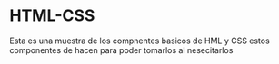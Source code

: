 # HTML-CSS
Esta es una muestra de los compnentes basicos de HML y CSS
estos componentes de hacen para poder tomarlos al nesecitarlos
